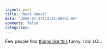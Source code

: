```yaml
---
layout: post
title: "Nerd Humor"
date: "2006-04-27T13:31:00+01:00"
comments: false
categories: 
---
```


<p>Few people find <a href="http://itre.cis.upenn.edu/~myl/languagelog/archives/003075.html">things like this</a> funny. I do! LOL.</p>


